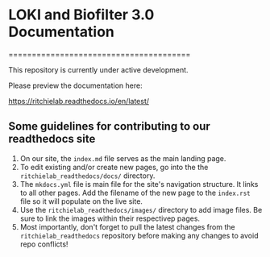 # LOKI and Biofilter 3.0 Documentation
=======================================

This repository is currently under active development.

Please preview the documentation here:

https://ritchielab.readthedocs.io/en/latest/


## Some guidelines for contributing to our readthedocs site

1. On our site, the `index.md` file serves as the main landing page. 
2. To edit existing and/or create new pages, go into the the `ritchielab_readthedocs/docs/` directory. 
3. The `mkdocs.yml` file is main file for the site's navigation structure. It links to all other pages. Add the filename of the new page to the `index.rst` file so it will populate on the live site.
4. Use the `ritchielab_readthedocs/images/` directory to add image files. Be sure to link the images within their respectivep pages.
5. Most importantly, don't forget to pull the latest changes from the `ritchielab_readthedocs` repository before making any changes to avoid repo conflicts!
